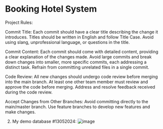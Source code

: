 # Booking Hotel System

Project Rules:

Commit Title:
Each commit should have a clear title describing the change it introduces.
Titles should be written in English and follow Title Case.
Avoid using slang, unprofessional language, or questions in the title.


Commit Content:
Each commit should come with detailed content, providing a clear explanation of the changes made.
Avoid large commits and break down changes into smaller, more specific commits, each addressing a distinct task.
Refrain from committing unrelated files in a single commit.


Code Review:
All new changes should undergo code review before merging into the main branch.
At least one other team member must review and approve the code before merging.
Address and resolve feedback received during the code review.


Accept Changes from Other Branches:
Avoid committing directly to the main/master branch.
Use feature branches to develop new features and make changes.


2. My demo database #13052024:
![image](https://github.com/chinhbean09/booking-hotel/assets/112397448/05e1538e-7bbd-4bc9-aba5-149202572248)


